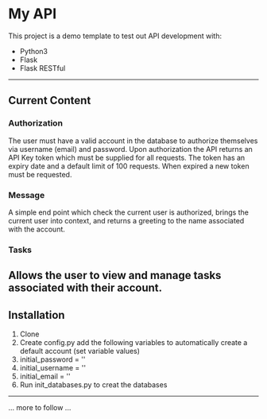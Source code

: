 # My API

This project is a demo template to test out API development with:

* Python3
* Flask
* Flask RESTful
---
## Current Content

### Authorization

The user must have a valid account in the database to authorize themselves via username (email) and password. Upon authorization the API returns an API Key token which must be supplied for all requests.  The token has an expiry date and a default limit of 100 requests.  When expired a new token must be requested.

### Message

A simple end point which check the current user is authorized, brings the current user into context, and returns a greeting to the name associated with the account.

### Tasks

Allows the user to view and manage tasks associated with their account.
---
## Installation

1. Clone
2. Create config.py add the following variables to automatically create a default account (set variable values)
 1. initial_password = ''
 2. initial_username = ''
 3. initial_email = ''
3. Run init_databases.py to creat the databases


---
... more to follow ...